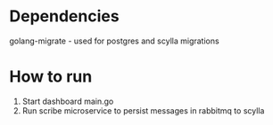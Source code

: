 # Dependencies
golang-migrate - used for postgres and scylla migrations

# How to run
1. Start dashboard main.go
2. Run scribe microservice to persist messages in rabbitmq to scylla